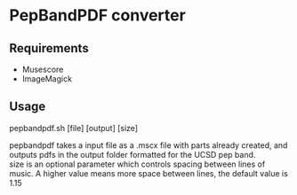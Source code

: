 # PepBandPDF converter

## Requirements

- Musescore
- ImageMagick

## Usage
pepbandpdf.sh [file] [output] [size]  

pepbandpdf takes a input file as a .mscx file with parts already created, and outputs pdfs in the output folder formatted for the UCSD pep band.  
size is an optional parameter which controls spacing between lines of music. A higher value means more space between lines, the default value is 1.15
